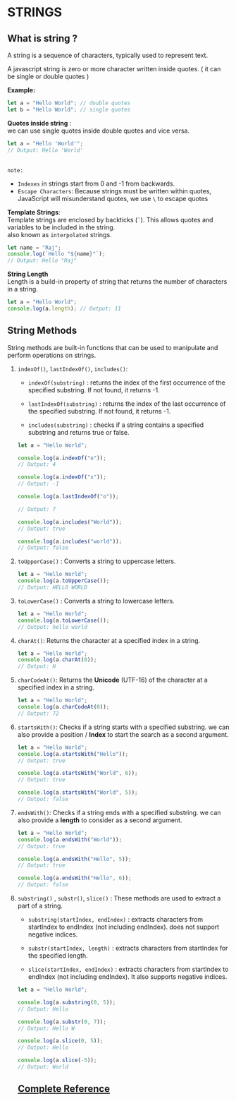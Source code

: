 # STRINGS

## What is string ?

A string is a sequence of characters, typically used to represent text.

A javascript string is zero or more character written inside quotes. ( it can be single or double quotes )

**Example:**

```javascript
let a = "Hello World"; // double quotes
let b = "Hello World"; // single quotes
```

**Quotes inside string** :<br>
we can use single quotes inside double quotes and vice versa.

```javascript
let a = "Hello 'World'";
// Output: Hello 'World'
```

\
`note:`

- `Indexes` in strings start from 0 and -1 from backwards.
- `Escape Characters`: Because strings must be written within quotes, JavaScript will misunderstand quotes, we use `\` to escape quotes

**Template Strings**:<br>
Template strings are enclosed by backticks (`` ` ``). This allows quotes and variables to be included in the string.\
also known as `interpolated` strings.

```javascript
let name = "Raj";
console.log(`Hello "${name}"`);
// Output: Hello "Raj"
```

**String Length**\
Length is a build-in property of string that returns the number of characters in a string.

```javascript
let a = "Hello World";
console.log(a.length); // Output: 11
```

## String Methods

String methods are built-in functions that can be used to manipulate and perform operations on strings.

1. `indexOf()`, `lastIndexOf()`, `includes()`:

   - `indexOf(substring)` : returns the index of the first occurrence of the specified substring. If not found, it returns -1.

   - `lastIndexOf(substring)` : returns the index of the last occurrence of the specified substring. If not found, it returns -1.

   - `includes(substring)` : checks if a string contains a specified substring and returns true or false.

   ```javascript
   let a = "Hello World";

   console.log(a.indexOf("o"));
   // Output: 4

   console.log(a.indexOf("x"));
   // Output: -1

   console.log(a.lastIndexOf("o"));

   // Output: 7

   console.log(a.includes("World"));
   // Output: true

   console.log(a.includes("world"));
   // Output: false
   ```

2. `toUpperCase()` : Converts a string to uppercase letters.

   ```javascript
   let a = "Hello World";
   console.log(a.toUpperCase());
   // Output: HELLO WORLD
   ```

3. `toLowerCase()` : Converts a string to lowercase letters.

   ```javascript
   let a = "Hello World";
   console.log(a.toLowerCase());
   // Output: hello world
   ```

4. `charAt()`: Returns the character at a specified index in a string.

   ```javascript
   let a = "Hello World";
   console.log(a.charAt(0));
   // Output: H
   ```

5. `charCodeAt()`: Returns the **Unicode** (UTF-16) of the character at a specified index in a string.

   ```javascript
   let a = "Hello World";
   console.log(a.charCodeAt(0));
   // Output: 72
   ```

6. `startsWith()`: Checks if a string starts with a specified substring. we can also provide a position / **Index** to start the search as a second argument.

   ```javascript
   let a = "Hello World";
   console.log(a.startsWith("Hello"));
   // Output: true

   console.log(a.startsWith("World", 6));
   // Output: true

   console.log(a.startsWith("World", 5));
   // Output: false
   ```

7. `endsWith()`: Checks if a string ends with a specified substring. we can also provide a **length** to consider as a second argument.

   ```javascript
   let a = "Hello World";
   console.log(a.endsWith("World"));
   // Output: true

   console.log(a.endsWith("Hello", 5));
   // Output: true

   console.log(a.endsWith("Hello", 6));
   // Output: false
   ```

8. `substring()` , `substr()`, `slice()` : These methods are used to extract a part of a string.

   - `substring(startIndex, endIndex)` : extracts characters from startIndex to endIndex (not including endIndex). does not support negative indices.

   - `substr(startIndex, length)` : extracts characters from startIndex for the specified length.

   - `slice(startIndex, endIndex)` : extracts characters from startIndex to endIndex (not including endIndex). It also supports negative indices.

   ```javascript
   let a = "Hello World";

   console.log(a.substring(0, 5));
   // Output: Hello

   console.log(a.substr(0, 7));
   // Output: Hello W

   console.log(a.slice(0, 5));
   // Output: Hello

   console.log(a.slice(-5));
   // Output: World
   ```

   ## [Complete Reference](https://www.w3schools.com/js/js_string_reference.asp)
